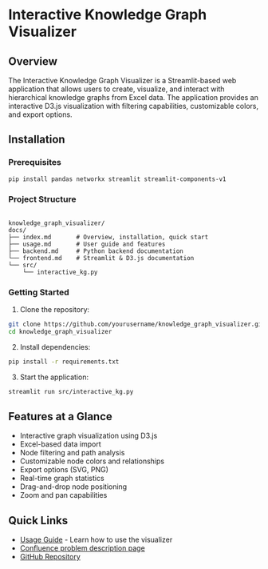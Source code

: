 # Interactive Knowledge Graph Visualizer

## Overview

The Interactive Knowledge Graph Visualizer is a Streamlit-based web application that allows users to create, visualize, and interact with hierarchical knowledge graphs from Excel data. The application provides an interactive D3.js visualization with filtering capabilities, customizable colors, and export options.

## Installation

### Prerequisites

```bash
pip install pandas networkx streamlit streamlit-components-v1
```

### Project Structure

```

knowledge_graph_visualizer/
docs/
├── index.md       # Overview, installation, quick start
├── usage.md       # User guide and features
├── backend.md     # Python backend documentation
└── frontend.md    # Streamlit & D3.js documentation
└── src/
    └── interactive_kg.py
```

### Getting Started

1. Clone the repository:
```bash
git clone https://github.com/yourusername/knowledge_graph_visualizer.git
cd knowledge_graph_visualizer
```

2. Install dependencies:
```bash
pip install -r requirements.txt
```

3. Start the application:
```bash
streamlit run src/interactive_kg.py
```

## Features at a Glance

- Interactive graph visualization using D3.js
- Excel-based data import
- Node filtering and path analysis
- Customizable node colors and relationships
- Export options (SVG, PNG)
- Real-time graph statistics
- Drag-and-drop node positioning
- Zoom and pan capabilities



## Quick Links

- [Usage Guide](usage.md) - Learn how to use the visualizer
- [Confluence problem description page](https://btsservice.atlassian.net/wiki/spaces/ADA/pages/6767509574/AD+Enterprise+Architecture+Model+Graph+Visualisation) 
- [GitHub Repository](https://github.com/frankedwardmorley/Architecture-graph-project---Github.git)

